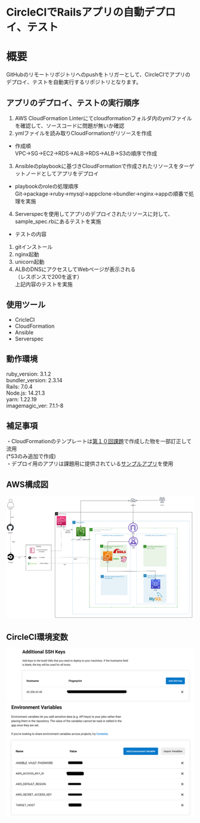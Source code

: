 CircleCIでRailsアプリの自動デプロイ、テスト  
============  
# 概要
GitHubのリモートリポジトリへのpushをトリガーとして、CircleCIでアプリのデプロイ、テストを自動実行するリポジトリとなります。  
## アプリのデプロイ、テストの実行順序  

1. AWS CloudFormation Linterにてcloudformationフォルダ内のymlファイルを確認して、ソースコードに問題が無いか確認  
2. ymlファイルを読み取りCloudFormationがリソースを作成  
- 作成順    
  VPC→SG→EC2→RDS→ALB→RDS→ALB→S3の順序で作成    
3. Ansibleのplaybookに基づきCloudFormationで作成されたリソースをターゲットノードとしてアプリをデプロイ  
- playbookのroleの処理順序  
Git→package→ruby→mysql→appclone→bundler→nginx→appの順番で処理を実施  
4. Serverspecを使用してアプリのデプロイされたリソースに対して、sample_spec.rbにあるテストを実施  
- テストの内容  
1. gitインストール  
2. nginx起動  
3. unicorn起動  
4. ALBのDNSにアクセスしてWebページが表示される  
（レスポンスで200を返す）  
上記内容のテストを実施
## 使用ツール

- CricleCI  
- CloudFormation  
- Ansible  
- Serverspec  
## 動作環境
ruby_version: 3.1.2    
bundler_version: 2.3.14    
Rails: 7.0.4  
Node.js: 14.21.3  
yarn: 1.22.19  
imagemagic_ver: 7.1.1-8  
## 補足事項  
・CloudFormationのテンプレートは[第１０回課題](https://github.com/akitoc342/lecture/tree/main/cloudformationymlfile)で作成した物を一部訂正して流用  
(*S3のみ追加で作成)  
・デプロイ用のアプリは課題用に提供されている[サンプルアプリ](https://github.com/yuta-ushijima/raisetech-live8-sample-app)を使用

## AWS構成図
![１３回課題構成図](images/第１３回課題構成図.png)  

## CircleCI環境変数  
![hostname](images/CircleCIhostname.png)  
![環境変数](images/CircleCI%E7%92%B0%E5%A2%83%E5%A4%89%E6%95%B0.png)   